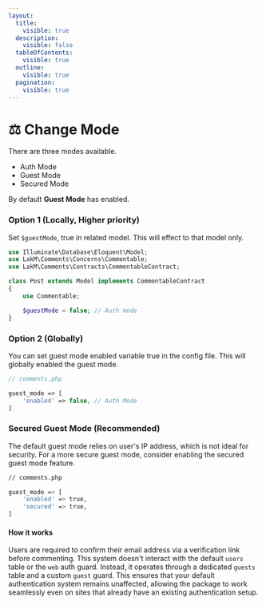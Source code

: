 ```yaml
---
layout:
  title:
    visible: true
  description:
    visible: false
  tableOfContents:
    visible: true
  outline:
    visible: true
  pagination:
    visible: true
---
```


# ⚖️ Change Mode

There are three modes available.

* Auth Mode
* Guest Mode
* Secured Mode

By default **Guest Mode** has enabled.

### Option 1 (Locally, Higher priority)

Set `$guestMode`, true in related model. This will effect to that model only.

```php
use Illuminate\Database\Eloquent\Model;
use LakM\Comments\Concerns\Commentable;
use LakM\Comments\Contracts\CommentableContract;

class Post extends Model implements CommentableContract
{
    use Commentable;

    $guestMode = false; // Auth mode
}
```

### Option 2 (Globally)

You can set guest mode enabled variable true in the config file. This will globally enabled the guest mode.

```php
// comments.php

guest_mode => [
    'enabled' => false, // Auth Mode
]
```

### Secured Guest Mode (Recommended)

The default guest mode relies on user's IP address, which is not ideal for security. For a more secure guest mode, consider enabling the secured guest mode feature.

```bash
// comments.php

guest_mode => [
    'enabled' => true,
    'secured' => true,
]
```

#### How it works

Users are required to confirm their email address via a verification link before commenting. This system doesn't interact with the default `users` table or the `web` auth guard. Instead, it operates through a dedicated `guests` table and a custom `guest` guard. This ensures that your default authentication system remains unaffected, allowing the package to work seamlessly even on sites that already have an existing authentication setup.
